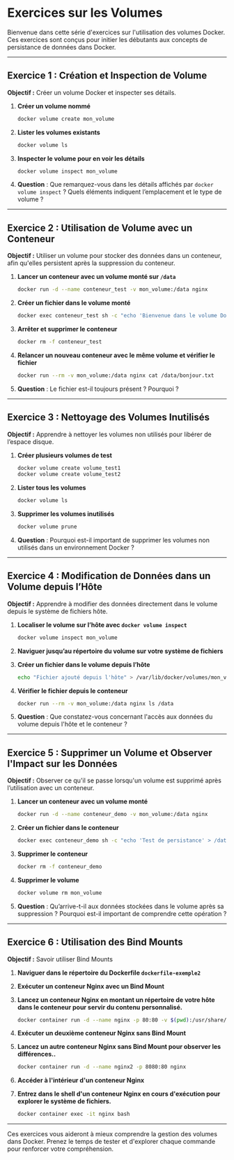 
#  Exercices sur les Volumes 

Bienvenue dans cette série d'exercices sur l'utilisation des volumes Docker. Ces exercices sont conçus pour initier les débutants aux concepts de persistance de données dans Docker.

---

## Exercice 1 : Création et Inspection de Volume

**Objectif :** Créer un volume Docker et inspecter ses détails.

1. **Créer un volume nommé**  
   ```bash
   docker volume create mon_volume
   ```

2. **Lister les volumes existants**  
   ```bash
   docker volume ls
   ```

3. **Inspecter le volume pour en voir les détails**  
   ```bash
   docker volume inspect mon_volume
   ```

4. **Question** : Que remarquez-vous dans les détails affichés par `docker volume inspect` ? Quels éléments indiquent l’emplacement et le type de volume ?

---

## Exercice 2 : Utilisation de Volume avec un Conteneur

**Objectif :** Utiliser un volume pour stocker des données dans un conteneur, afin qu'elles persistent après la suppression du conteneur.

1. **Lancer un conteneur avec un volume monté sur `/data`**  
   ```bash
   docker run -d --name conteneur_test -v mon_volume:/data nginx
   ```

2. **Créer un fichier dans le volume monté**  
   ```bash
   docker exec conteneur_test sh -c "echo 'Bienvenue dans le volume Docker' > /data/bonjour.txt"
   ```

3. **Arrêter et supprimer le conteneur**  
   ```bash
   docker rm -f conteneur_test
   ```

4. **Relancer un nouveau conteneur avec le même volume et vérifier le fichier**  
   ```bash
   docker run --rm -v mon_volume:/data nginx cat /data/bonjour.txt
   ```

5. **Question** : Le fichier est-il toujours présent ? Pourquoi ?

---

## Exercice 3 : Nettoyage des Volumes Inutilisés

**Objectif :** Apprendre à nettoyer les volumes non utilisés pour libérer de l’espace disque.

1. **Créer plusieurs volumes de test**  
   ```bash
   docker volume create volume_test1
   docker volume create volume_test2
   ```

2. **Lister tous les volumes**  
   ```bash
   docker volume ls
   ```

3. **Supprimer les volumes inutilisés**  
   ```bash
   docker volume prune
   ```

4. **Question** : Pourquoi est-il important de supprimer les volumes non utilisés dans un environnement Docker ?

---

## Exercice 4 : Modification de Données dans un Volume depuis l’Hôte

**Objectif :** Apprendre à modifier des données directement dans le volume depuis le système de fichiers hôte.

1. **Localiser le volume sur l’hôte avec `docker volume inspect`**  
   ```bash
   docker volume inspect mon_volume
   ```

2. **Naviguer jusqu’au répertoire du volume sur votre système de fichiers**  

3. **Créer un fichier dans le volume depuis l’hôte**  
   ```bash
   echo "Fichier ajouté depuis l'hôte" > /var/lib/docker/volumes/mon_volume/_data/fichier_hote.txt
   ```

4. **Vérifier le fichier depuis le conteneur**  
   ```bash
   docker run --rm -v mon_volume:/data nginx ls /data
   ```

5. **Question** : Que constatez-vous concernant l'accès aux données du volume depuis l'hôte et le conteneur ?

---

## Exercice 5 : Supprimer un Volume et Observer l'Impact sur les Données

**Objectif :** Observer ce qu'il se passe lorsqu'un volume est supprimé après l’utilisation avec un conteneur.

1. **Lancer un conteneur avec un volume monté**  
   ```bash
   docker run -d --name conteneur_demo -v mon_volume:/data nginx
   ```

2. **Créer un fichier dans le conteneur**  
   ```bash
   docker exec conteneur_demo sh -c "echo 'Test de persistance' > /data/persistance.txt"
   ```

3. **Supprimer le conteneur**  
   ```bash
   docker rm -f conteneur_demo
   ```

4. **Supprimer le volume**  
   ```bash
   docker volume rm mon_volume
   ```

5. **Question** : Qu’arrive-t-il aux données stockées dans le volume après sa suppression ? Pourquoi est-il important de comprendre cette opération ?

---

## Exercice 6 : Utilisation des Bind Mounts

**Objectif :** Savoir utiliser Bind Mounts

1. **Naviguer dans le répertoire du Dockerfile `dockerfile-exemple2`** 

2. **Exécuter un conteneur Nginx avec un Bind Mount**  

3. **Lancez un conteneur Nginx en montant un répertoire de votre hôte dans le conteneur pour servir du contenu personnalisé.**  
   ```bash
   docker container run -d --name nginx -p 80:80 -v $(pwd):/usr/share/nginx/html nginx
   ```

4. **Exécuter un deuxième conteneur Nginx sans Bind Mount**  
5. **Lancez un autre conteneur Nginx sans Bind Mount pour observer les différences..**  
   ```bash
   docker container run -d --name nginx2 -p 8080:80 nginx
   ```

6. **Accéder à l'intérieur d'un conteneur Nginx**  
5. **Entrez dans le shell d'un conteneur Nginx en cours d'exécution pour explorer le système de fichiers.**  
   ```bash
   docker container exec -it nginx bash
   ```

---



Ces exercices vous aideront à mieux comprendre la gestion des volumes dans Docker. Prenez le temps de tester et d'explorer chaque commande pour renforcer votre compréhension.

